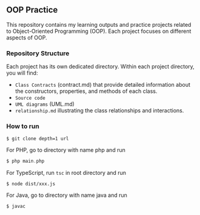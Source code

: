 ## OOP Practice

This repository contains my learning outputs and practice projects related to Object-Oriented Programming (OOP). Each project focuses on different aspects of OOP.

### Repository Structure

Each project has its own dedicated directory. Within each project directory, you will find:
  - `Class Contracts` (contract.md) that provide detailed information about the constructors, properties, and methods of each class.
  - `Source code`
  - `UML diagrams` (UML.md) 
  - `relationship.md` illustrating the class relationships and interactions.

### How to run

```
$ git clone depth=1 url
```

For PHP,
go to directory with name php and run 
```php
$ php main.php
```

For TypeScript, run `tsc` in root directory and run
```
$ node dist/xxx.js
```

For Java,
go to directory with name java and run
```
$ javac
```